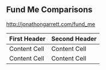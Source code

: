 ## Fund Me Comparisons
http://jonathongarrett.com/fund_me

| First Header  | Second Header |
| ------------- | ------------- |
| Content Cell  | Content Cell  |
| Content Cell  | Content Cell  |
